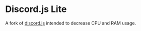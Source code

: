 # Discord.js Lite

A fork of [discord.js](https://npm.im/discord.js) intended to decrease CPU and RAM usage.

